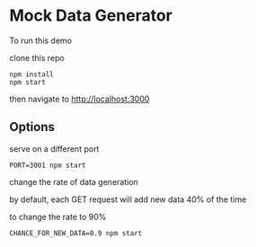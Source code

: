# Mock Data Generator

To run this demo

clone this repo

```
npm install
npm start
```

then navigate to [http://localhost:3000](http://localhost:3000)

## Options

serve on a different port

```
PORT=3001 npm start
```

change the rate of data generation

by default, each GET request will add new data 40% of the time

to change the rate to 90%

```
CHANCE_FOR_NEW_DATA=0.9 npm start
```
